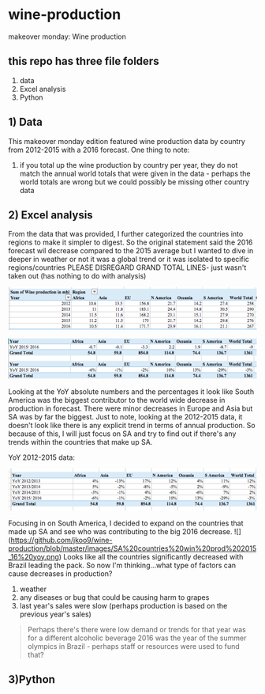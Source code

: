 # wine-production
makeover monday: Wine production

## this repo has three file folders
1) data
2) Excel analysis
3) Python

## 1) Data
This makeover monday edition featured wine production data by country from 2012-2015 with a 2016 forecast. One thing to note:
1) if you total up the wine production by country per year, they do not match the annual world totals that were given in the data - perhaps the world totals are wrong but we could possibly be missing other country data

## 2) Excel analysis
From the data that was provided, I further categorized the countries into regions to make it simpler to digest. So the original statement said the 2016 forecast wil decrease compared to the 2015 average but I wanted to dive in deeper in weather or not it was a global trend or it was isolated to specific regions/countries
PLEASE DISREGARD GRAND TOTAL LINES- just wasn't taken out (has nothing to do with analysis)

![](https://github.com/jkoo9/wine-production/blob/master/images/Wine-%20production%20-%20pivot%201.png)

![](https://github.com/jkoo9/wine-production/blob/master/images/Wine%20-%20production%20YoY.png)

Looking at the YoY absolute numbers and the percentages it look like South America was the biggest contributor to the world wide decrease in production in forecast. There were minor decreases in Europe and Asia but SA was by far the biggest. Just to note, looking at the 2012-2015 data, it doesn't look like there is any explicit trend in terms of annual production. So because of this, I will just focus on SA and try to find out if there's any trends within the countries that make up SA.

YoY 2012-2015 data:

![](https://github.com/jkoo9/wine-production/blob/master/images/Win%20production%202012-2015%20YoY%20.png)

Focusing in on South America, I decided to expand on the countries that made up SA and see who was contributing to the big 2016 decrease.
![] (https://github.com/jkoo9/wine-production/blob/master/images/SA%20countries%20win%20prod%202015_16%20yoy.png)
Looks like all the countries significantly decreased with Brazil leading the pack. 
So now I'm thinking...what type of factors can cause decreases in production?

1) weather
2) any diseases or bug that could be causing harm to grapes
3) last year's sales were slow (perhaps production is based on the previous year's sales)
  > Perhaps there's there were low demand or trends for that year was for a different alcoholic beverage
  > 2016 was the year of the summer olympics in Brazil - perhaps staff or resources were used to fund that?
 
 ## 3)Python
 
